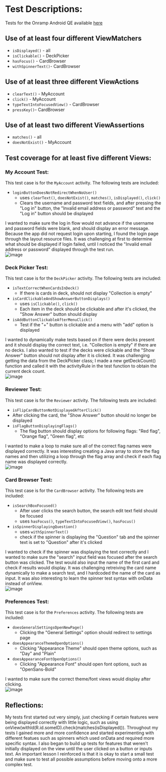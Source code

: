 
# Test Descriptions: 
Tests for the Onramp Android QE available [here](https://github.com/onramp-io/onramp-QE-android-project-take-home?utm_campaign=Sirius%20XM%20Pandora%20Cohort%204&utm_medium=email&_hsmi=115377358&_hsenc=p2ANqtz-89NdiCpQi4zbmlPfQ9l8CiR3G4cRzSB2SuC68cleBGViiMw3Buu11_JTqUxzVhLE3GVh1x6jCmkzz2Ets3kPZhPE8WCtbK6uOfZbXgGyaTuUpgysQ&utm_content=115377358&utm_source=hs_email)
## Use of at least four different ViewMatchers
  - `isDisplayed()` - all 
  - `isClickable()` - DeckPicker
  - `hasFocus()` - CardBrowser
  - `withSpinnerText()`- CardBrowser
## Use of at least three different ViewActions
  - `clearText()` - MyAccount 
  - `click()` - MyAccount
  - `typeTextIntoFocusedView()` - CardBrowser
  - `pressKey()`- CardBrowser
## Use of at least two different ViewAssertions
  - `matches()` - all 
  - `doesNotExist()` - MyAccount
## Test coverage for at least five different Views: 

### My Account Test:
This test case is for the `MyAccount` activity. The following tests are included: 
  - `loginButtonDoesNotRedirectWhenNoUser()`
    - uses `clearText()`, `doesNotExist()`, `matches()`, `isDisplayed()`, `click()`
    - Clears the username and password text fields, and after pressing the "Log in" button, the "Invalid email address or password" text and the "Log in" button should be displayed <br /> 
    
I wanted to make sure the log in flow would not advance if the username and password fields were blank, and should display an error message. Because the app did not request login upon starting, I found the login page through the layout resource files. It was challenging at first to determine what should be displayed if login failed, until I noticed the "Invalid email address or password" displayed through the test run. <br />
![image](https://user-images.githubusercontent.com/33078129/111573555-fe22b200-8767-11eb-9db6-df3788b7382f.png)

### Deck Picker Test: 
This test case is for the `DeckPicker` activity. The following tests are included: 
  - `isTextCorrectWhenCardsInDeck()`
    - If there is cards in deck, should not display "Collection is empty"
  - `isCardClickableAndShowAnswerButtonDisplays()`
    - uses `isClickable()`, `click()`
    - Each item in the deck should be clickable and after it's clicked, the "Show Answer" button should display 
  - `isAddButtonClickableAfterMenuClick()`
    - Test if the "+" button is clickable and a menu with "add" option is displayed <br />
 
I wanted to dynamically make tests based on if there were decks present and it should display the correct text, i.e. "Collection is empty" if there are no decks. I also wanted to test if the decks were clickable and the "Show Answer" button should not display after it is clicked. It was challenging getting the data from the DeckPicker class; I made a new getDeckCount() function and called it with the activityRule in the test function to obtain the current deck count. <br />
![image](https://user-images.githubusercontent.com/33078129/111573636-23172500-8768-11eb-9d4d-23a608fe1884.png)

### Reviewer Test: 
This test case is for the `Reviewer` activity. The following tests are included: 
  - `isFlipCardButtonNotDisplayedAfterClick()`
   - After clicking the card, the "Show Answer" button should no longer be displayed 
  - `isFlagButtonDisplayingFlags()`
    - The flag button should display options for following flags: "Red flag", "Orange flag", "Green flag", etc <br />
    
I wanted to make a loop to make sure all of the correct flag names were displayed correctly. It was interesting creating a Java array to store the flag names and then utilizing a loop through the flag array and check if each flag name was displayed correctly. <br />
![image](https://user-images.githubusercontent.com/33078129/111573865-9456d800-8768-11eb-8873-8c09614bfa4e.png)

### Card Browser Test: 
This test case is for the `CardBrowser` activity. The following tests are included: 
  - `isSearchBoxFocused()`
    - After user clicks the search button, the search edit text field should be focused 
    - uses `hasFocus()`, `typeTextIntoFocusedView()`, `hasFocus()`
  - `isSpinnerDisplayingQuestion()`
    - uses `withSpinnerText()`
    - check if the spinner is displaying the "Question" tab and the spinner text is set to "Question" after it's clicked <br /> 
    
I wanted to check if the spinner was displaying the text correctly and I wanted to make sure the "search" input field was focused after the search button was clicked. The test would also input the name of the first card and check if results would display. It was challenging retreiving the card name dynamically to make a search test, and I hardcoded the name of the card as input. It was also interesting to learn the spinner test syntax with onData instead of onView. <br /> 
![image](https://user-images.githubusercontent.com/33078129/111573661-2e6a5080-8768-11eb-9719-09b20166c3e9.png)
 
### Preferences Test:
This test case is for the `Preferences` activity. The following tests are included: 
  - `doesGeneralSettingsOpenNewPage()`
    - Clicking the "General Settings" option should redirect to settings page 
  - `doesAppearanceThemeOpenOptions()`
    - Clicking "Appearance Theme" should open theme options, such as "Day" and "Plain"
  - `doesAppearanceFontOpenOptions()`
     - Clicking "Appearance Font" should open font options, such as "OpenSans-Bold" <br />
     
I wanted to make sure the correct theme/font views would display after clicking.  <br /> 
![image](https://user-images.githubusercontent.com/33078129/111573682-388c4f00-8768-11eb-9448-53fadfe9c2cf.png)

## Reflections:
My tests first started out very simply, just checking if certain features were being displayed correctly with little logic, such as using onView(withId(R.id.someID).check(matches(isDisplayed()). Throughout my tests I gained more and more confidence and started experimenting with different featues such as spinners which used onData and required more specific syntax. I also began to build up tests for features that weren't initially displayed on the view until the user clicked on a button or inputs text. An important lesson I reinforced is that it is okay to start a small test and make sure to test all possible assumptions before moving onto a more complex test. 

